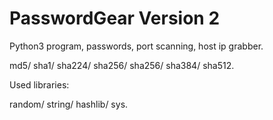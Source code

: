 # PasswordGear Version 2
Python3 program, passwords, port scanning, host ip grabber.

md5/ 
 sha1/ 
 sha224/
 sha256/ 
 sha256/
 sha384/ 
 sha512.
 
Used libraries:

random/
 string/
 hashlib/
 sys.


